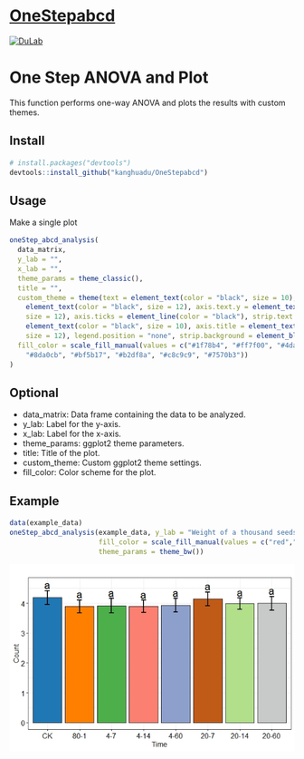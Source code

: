 # [OneStepabcd](https://github.com/kanghuadu/OneStepabcd)
[![DuLab](https://img.shields.io/badge/DuLab-github-blue?logo=github)](https://github.com/kanghuadu)

# One Step ANOVA and Plot
This function performs one-way ANOVA and plots the results with custom themes.

## Install 
```R
# install.packages("devtools")
devtools::install_github("kanghuadu/OneStepabcd")
```

## Usage
Make a single plot
```R
oneStep_abcd_analysis(
  data_matrix,
  y_lab = "",
  x_lab = "",
  theme_params = theme_classic(),
  title = "",
  custom_theme = theme(text = element_text(color = "black", size = 10), axis.text.x =
    element_text(color = "black", size = 12), axis.text.y = element_text(color = "black",
    size = 12), axis.ticks = element_line(color = "black"), strip.text =
    element_text(color = "black", size = 10), axis.title = element_text(color = "black",
    size = 12), legend.position = "none", strip.background = element_blank()),
  fill_color = scale_fill_manual(values = c("#1f78b4", "#ff7f00", "#4daf4a", "#fb8072",
    "#8da0cb", "#bf5b17", "#b2df8a", "#c8c9c9", "#7570b3"))
)
```

## Optional
- data_matrix: Data frame containing the data to be analyzed.
- y_lab: Label for the y-axis.
- x_lab: Label for the x-axis.
- theme_params: ggplot2 theme parameters.
- title: Title of the plot.
- custom_theme: Custom ggplot2 theme settings.
- fill_color: Color scheme for the plot.

## Example
```R
data(example_data)
oneStep_abcd_analysis(example_data, y_lab = "Weight of a thousand seeds", x_lab = NULL,
                      fill_color = scale_fill_manual(values = c("red","green","#c8c9c9", "#7570b3")),
                      theme_params = theme_bw())
```
![](https://github.com/kanghuadu/OneStepabcd/blob/main/data/Rplot.jpeg)
